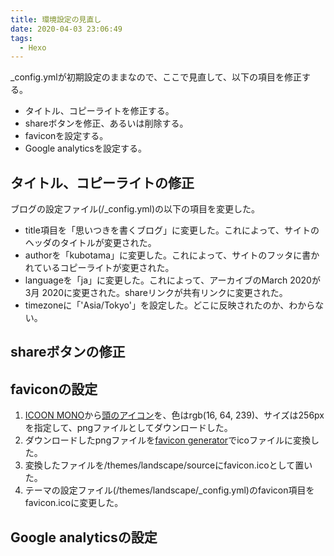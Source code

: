 ```yaml
---
title: 環境設定の見直し
date: 2020-04-03 23:06:49
tags:
  - Hexo
---
```


_config.ymlが初期設定のままなので、ここで見直して、以下の項目を修正する。

- タイトル、コピーライトを修正する。
- shareボタンを修正、あるいは削除する。
- faviconを設定する。
- Google analyticsを設定する。

## タイトル、コピーライトの修正

ブログの設定ファイル(/_config.yml)の以下の項目を変更した。

- title項目を「思いつきを書くブログ」に変更した。これによって、サイトのヘッダのタイトルが変更された。
- authorを「kubotama」に変更した。これによって、サイトのフッタに書かれているコピーライトが変更された。
- languageを「ja」に変更した。これによって、アーカイブのMarch 2020が3月 2020に変更された。shareリンクが共有リンクに変更された。
- timezoneに「'Asia/Tokyo'」を設定した。どこに反映されたのか、わからない。

## shareボタンの修正

## faviconの設定

1. [ICOON MONO](https://icooon-mono.com/)から[頭のアイコン](https://icooon-mono.com/10226-%e9%a0%ad%e3%81%ae%e3%82%a2%e3%82%a4%e3%82%b3%e3%83%b3/)を、色はrgb(16, 64, 239)、サイズは256pxを指定して、pngファイルとしてダウンロードした。
1. ダウンロードしたpngファイルを[favicon generator](https://favicon.il.ly/)でicoファイルに変換した。
1. 変換したファイルを/themes/landscape/sourceにfavicon.icoとして置いた。
1. テーマの設定ファイル(/themes/landscape/_config.yml)のfavicon項目をfavicon.icoに変更した。

## Google analyticsの設定
